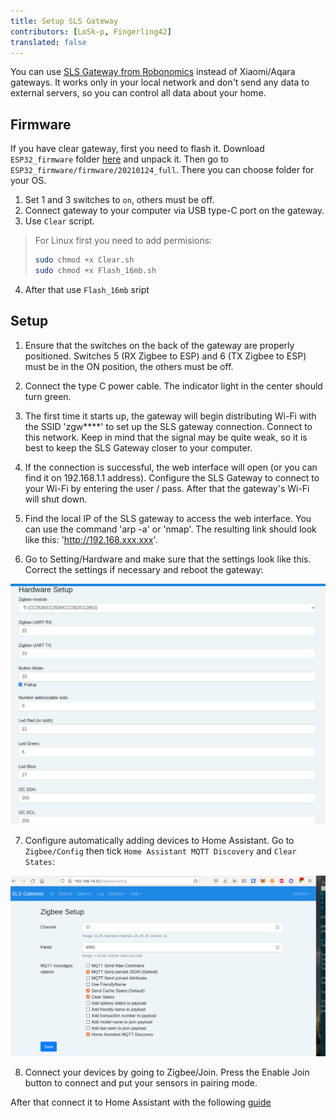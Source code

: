 ```yaml
---
title: Setup SLS Gateway
contributors: [LoSk-p, Fingerling42]
translated: false
---
```


You can use [SLS Gateway from Robonomics](https://easyeda.com/ludovich88/robonomics_sls_gateway_v01) instead of Xiaomi/Aqara gateways. It works only in your local network and don't send any data to external servers, so you can control all data about your home.

## Firmware

If you have clear gateway, first you need to flash it. Download `ESP32_firmware` folder [here](https://drive.google.com/drive/folders/1h_XRUVWM8f5BtzlPs-sxU6WpR_D1mZgC?usp=sharing) and unpack it. Then go to `ESP32_firmware/firmware/20210124_full`. There you can choose folder for your OS. 

1. Set 1 and 3 switches to `on`, others must be off.
2. Connect gateway to your computer via USB type-C port on the gateway.
3. Use `Clear` script.

> For Linux first you need to add permisions:
> ```bash
> sudo chmod +x Clear.sh
> sudo chmod +x Flash_16mb.sh
> ```
4. After that use `Flash_16mb` sript

## Setup

1. Ensure that the switches on the back of the gateway are properly positioned. Switches 5 (RX Zigbee to ESP) and 6 (TX Zigbee to ESP) must be in the ON position, the others must be off. 

2. Connect the type C power cable. The indicator light in the center should turn green.

3. The first time it starts up, the gateway will begin distributing Wi-Fi with the SSID 'zgw****' to set up the SLS gateway connection. Connect to this network. Keep in mind that the signal may be quite weak, so it is best to keep the SLS Gateway closer to your computer. 

4. If the connection is successful, the web interface will open (or you can find it on 192.168.1.1 address). Configure the SLS Gateway to connect to your Wi-Fi by entering the user / pass. After that the gateway's Wi-Fi will shut down. 

5. Find the local IP of the SLS gateway to access the web interface. You can use the command 'arp -a' or 'nmap'. The resulting link should look like this: 'http://192.168.xxx.xxx'.

6. Go to Setting/Hardware and make sure that the settings look like this. Correct the settings if necessary and reboot the gateway:

![sls-hardware](../images/home-assistant/sls-hardware.jpg)

7. Configure automatically adding devices to Home Assistant. Go to `Zigbee/Config` then tick `Home Assistant MQTT Discovery` and `Clear States`:

![sls-hass](../images/home-assistant/sls-hass.png)

8. Connect your devices by going to Zigbee/Join. Press the Enable Join button to connect and put your sensors in pairing mode. 

After that connect it to Home Assistant with the following [guide](/docs/sls-gateway-connect)